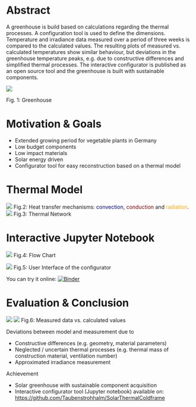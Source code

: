 # Abstract
A greenhouse is build based on calculations regarding the thermal processes. A configuration tool is used to define the dimensions. Temperature and irradiance data measured over a period of three weeks is compared to the calculated values. The resulting plots of measured vs. calculated temperatures show similar behaviour, but deviations in the greenhouse temperature peaks, e.g. due to constructive differences and simplified thermal processes. The interactive configurator is published as an open source tool and the greenhouse is built with sustainable components.


![](graphics/SolarThermalColdframe_header.png)  

Fig. 1: Greenhouse

# Motivation & Goals

* Extended growing period for vegetable plants in Germany
* Low budget components
* Low impact materials
* Solar energy driven
* Configurator tool for easy reconstruction based on a thermal model

# Thermal Model

![](graphics/HeatTransferMechanisms.png) 
Fig.2: Heat transfer mechanisms:
<span style="color:darkblue">convection</span>,
<span style="color:darkred">conduction</span> and
<span style="color:orange">radiation</span>.
![](graphics/ThermalNetwork.png) 
Fig.3: Thermal Network

# Interactive Jupyter Notebook

![](graphics/FlowChart.png) 
Fig.4: Flow Chart

![](graphics/UserInterfaceNotebook.png) 
Fig.5: User Interface of the configurator

You can try it online:
[![Binder](https://mybinder.org/badge_logo.svg)](https://mybinder.org/v2/gh/Taubenstrohhalm/SolarThermalColdframe/master)
# Evaluation & Conclusion
![](graphics/temp_gh_v2.png)
![](graphics/temp_storage_v2.png) 
Fig.6: Measured data vs. calculated values

Deviations between model and measurement due to
* Constructive differences (e.g. geometry, material parameters)
* Neglected / uncertain thermal processes (e.g. thermal mass of construction material, ventilation number)
* Approximated irradiance measurement  

Achievement 
* Solar greenhouse with sustainable component acquisition
* Interactive configurator tool (Jupyter notebook) available on:
     https://github.com/Taubenstrohhalm/SolarThermalColdframe




